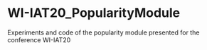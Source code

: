 # WI-IAT20_PopularityModule
Experiments and code of the popularity module presented for the conference WI-IAT20
